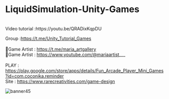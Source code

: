 # LiquidSimulation-Unity-Games
<br />
Video tutorial :https://youtu.be/QRADixKqpDU<br />

Group :https://t.me/Unity_Tutorial_Games<br /><br />
🎨Game Artist : https://t.me/maria_artgallery<br />
🎨Game Artist : https://www.youtube.com/@mariaartist___  <br /><br />
PLAY : https://play.google.com/store/apps/details/Fun_Arcade_Player_Mini_Games?id=com.coconika.reminder<br />
Site : https://www.rarecreativities.com/game-design <br />

![banner45](https://user-images.githubusercontent.com/83016119/216284651-b9fa4efd-592e-4591-ad65-074502b231eb.png)
